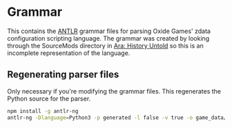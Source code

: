 # Grammar

This contains the [ANTLR](https://www.antlr.org/) grammar files for parsing Oxide Games' zdata
configuration scripting language. The grammar was created by looking through the SourceMods
directory in [Ara: History Untold](https://www.arahistoryuntold.com/) so this is an incomplete
representation of the language.

## Regenerating parser files

Only necessary if you're modifying the grammar files. This regenerates the Python source for
the parser.

```bash
npm install -g antlr-ng
antlr-ng -Dlanguage=Python3 -p generated -l false -v true -o game_data/zdata/generated grammar/ZdataLexer.g4 grammar/ZdataParser.g4
```
